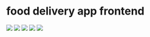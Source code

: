 # food delivery app frontend

<!-- you can run application demo on heroku [here](https://fooddeliver-app2014.herokuapp.com) -->

<image src="screenshots/Screen0.png"/>
<image src="screenshots/Screen1.png"/>
<image src="screenshots/Screen2.png"/>
<image src="screenshots/Screen3.png"/>
<image src="screenshots/Screen4.png"/>